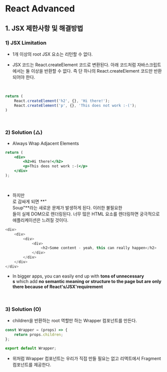 # React Advanced

## 1. JSX 제한사항 및 해결방법

### 1) JSX Limitation

-   1개 이상의 root JSX 요소는 리턴할 수 없다.

-   JSX 코드는 React.createElement 코드로 변환된다. 아래 코드처럼 자바스크립트에서는 둘 이상을 반환할 수 없다. 즉 단 하나의 React.createElement 코드만 반환되어야 한다.

<br>

```javascript
return (
    React.createElement('h2', {}, 'Hi there!');
    React.createElement('p', {}, 'This does not work :-(');
)
```

<br>

### 2) Solution (△)

-   Always Wrap Adjacent Elements

```jsx
return (
    <div>
        <h2>Hi there!</h2>
        <p>This deos not work :-(</p>
    </div>
);
```

<br>

-   하지만 <div>로 감싸게 되면 **"<div> Soup"**라는 새로운 문제가 발생하게 된다. 이러한 불필요한 <div>들이 실제 DOM으로 렌더링된다. 너무 많은 HTML 요소를 렌더링하면 궁극적으로 애플리케이션은 느려질 것이다.

```javascript
<div>
    <div>
        <div>
            <div>
                <h2>Some content - yeah, this can really happen</h2>
            </div>
        </div>
    </div>
</div>
```

-   In bigger apps, you can easily end up with **tons of unnecessary <div>s** which add **no semantic meaning or structure to the page but are only there because of React's/JSX'requirement**

<br>

### 3) Solution (O)

-   children을 반환하는 root 역할만 하는 Wrapper 컴포넌트를 만든다.

```javascript
const Wrapper = (props) => {
    return props.children;
};

export default Wrapper;
```

-   위처럼 Wrapper 컴포넌트는 우리가 직접 만들 필요는 없고 리액트에서 Fragment 컴포넌트를 제공한다.
